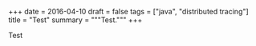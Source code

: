 +++
date = 2016-04-10
draft = false
tags = ["java", "distributed tracing"]
title = "Test"
summary = """Test."""
+++

Test
